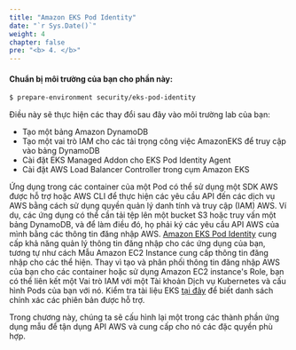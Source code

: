 ```yaml
---
title: "Amazon EKS Pod Identity"
date: "`r Sys.Date()`"
weight: 4
chapter: false
pre: "<b> 4. </b>"
---
```


#### Chuẩn bị môi trường của bạn cho phần này:

```bash timeout=300 wait=30
$ prepare-environment security/eks-pod-identity
```

Điều này sẽ thực hiện các thay đổi sau đây vào môi trường lab của bạn:

- Tạo một bảng Amazon DynamoDB
- Tạo một vai trò IAM cho các tải trọng công việc AmazonEKS để truy cập vào bảng DynamoDB
- Cài đặt EKS Managed Addon cho EKS Pod Identity Agent
- Cài đặt AWS Load Balancer Controller trong cụm Amazon EKS

Ứng dụng trong các container của một Pod có thể sử dụng một SDK AWS được hỗ trợ hoặc AWS CLI để thực hiện các yêu cầu API đến các dịch vụ AWS bằng cách sử dụng quyền quản lý danh tính và truy cập (IAM) AWS. Ví dụ, các ứng dụng có thể cần tải tệp lên một bucket S3 hoặc truy vấn một bảng DynamoDB, và để làm điều đó, họ phải ký các yêu cầu API AWS của mình bằng các thông tin đăng nhập AWS. [Amazon EKS Pod Identity](https://docs.aws.amazon.com/eks/latest/userguide/pod-identities.html) cung cấp khả năng quản lý thông tin đăng nhập cho các ứng dụng của bạn, tương tự như cách Mẫu Amazon EC2 Instance cung cấp thông tin đăng nhập cho các thể hiện. Thay vì tạo và phân phối thông tin đăng nhập AWS của bạn cho các container hoặc sử dụng Amazon EC2 instance's Role, bạn có thể liên kết một Vai trò IAM với một Tài khoản Dịch vụ Kubernetes và cấu hình Pods của bạn với nó. Kiểm tra tài liệu EKS [tại đây](https://docs.aws.amazon.com/eks/latest/userguide/pod-id-minimum-sdk.html) để biết danh sách chính xác các phiên bản được hỗ trợ.

Trong chương này, chúng ta sẽ cấu hình lại một trong các thành phần ứng dụng mẫu để tận dụng API AWS và cung cấp cho nó các đặc quyền phù hợp.
